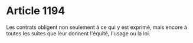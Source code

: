 # Article 1194

Les contrats obligent non seulement à ce qui y est exprimé, mais encore à toutes les suites que leur donnent l'équité, l'usage ou la loi.